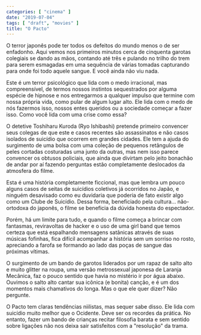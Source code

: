 ```yaml
---
categories: [ "cinema" ]
date: "2019-07-04"
tags: [ "draft", "movies" ]
title: "O Pacto"
---
```

O terror japonês pode ter todos os defeitos do mundo menos o de ser
enfadonho. Aqui vemos nos primeiros minutos cerca de cinquenta garotas
colegiais se dando as mãos, contando até três e pulando no trilho do
trem para serem esmagadas em uma sequência de várias tomadas capturando
para onde foi todo aquele sangue. E você ainda não viu nada.

Este é um terror psicológico que lida com o medo irracional, mas
compreensível, de termos nossos instintos sequestrados por alguma
espécie de hipnose e nos entregarmos a qualquer impulso que termine com
nossa própria vida, como pular de algum lugar alto. Ele lida com o medo
de nós fazermos isso, nossos entes queridos ou a sociedade começar a
fazer isso. Como você lida com uma crise como essa?

O detetive Toshiharu Kuroda (Ryo Ishibashi) pretende primeiro convencer
seus colegas de que este e casos recentes são assassinatos e não casos
isolados de suicídio que ocorrem em grandes cidades. Ele tem a ajuda do
surgimento de uma bolsa com uma coleção de pequenos retângulos de peles
cortadas costuradas uma junto da outras, mas nem isso parece convencer os
obtusos policiais, que ainda que divirtam pelo jeito bonachão de andar
por aí fazendo perguntas estão completamente deslocados da atmosfera
do filme.

Esta é uma história completamente ficcional, mas que lembra um
pouco alguns casos de seitas de suicídios coletivos já ocorridos no
Japão, e ninguém desavisado como eu duvidaria que poderia de fato
existir algo como um Clube de Suicídio. Dessa forma, beneficiado pela
cultura... não-ortodoxa do japonês, o filme se beneficia da dúvida
honesta do espectador.

Porém, há um limite para tudo, e quando o filme começa a brincar com
fantasmas, reviravoltas de hacker e o uso de uma girl band que temos
certeza que está espalhando mensagens satânicas através de suas
músicas fofinhas, fica difícil acompanhar a história sem um sorriso
no rosto, apreciando a farofa se formando ao lado das poças de sangue
das próximas vítimas.

O surgimento de um bando de garotos liderados por um rapaz de salto
alto e muito glitter na roupa, uma versão metrossexual japonesa
de Laranja Mecânica, faz o pouco sentido que havia no mistério ir
por água abaixo. Ouvimos o salto alto cantar sua icônica (e bonita)
canção, e é um dos momentos mais chamativos do longa. Mas o que ele
quer dizer? Não pergunte.

O Pacto tem claras tendências niilistas, mas sequer sabe disso. Ele
lida com suicídio muito melhor que o Ocidente. Deve ser os recordes
da prática. No entanto, fazer um bando de crianças recitar filosofia
barata e sem sentido sobre ligações não nos deixa sair satisfeitos
com a "resolução" da trama.
